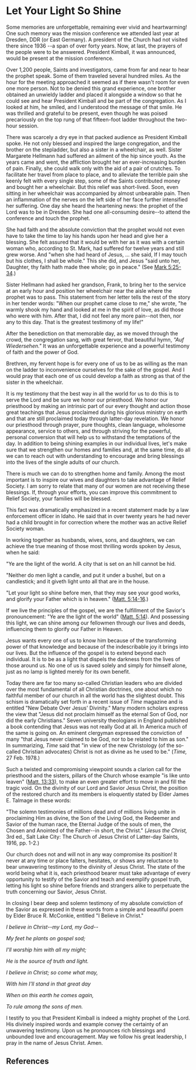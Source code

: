 # Let Your Light So Shine

Some memories are unforgettable, remaining ever vivid and heartwarming! One
such memory was the mission conference we attended last year at Dresden, DDR
(or East Germany). A president of the Church had not visited there since 1936
--a span of over forty years. Now, at last, the prayers of the people were to
be answered. President Kimball, it was announced, would be present at the
mission conference.

Over 1,200 people, Saints and investigators, came from far and near to hear
the prophet speak. Some of them traveled several hundred miles. As the hour
for the meeting approached it seemed as if there wasn't room for even one more
person. Not to be denied this grand experience, one brother obtained an
unwieldy ladder and placed it alongside a window so that he could see and hear
President Kimball and be part of the congregation. As I looked at him, he
smiled, and I understood the message of that smile. He was thrilled and
grateful to be present, even though he was poised precariously on the top rung
of that fifteen-foot ladder throughout the two-hour session.

There was scarcely a dry eye in that packed audience as President Kimball
spoke. He not only blessed and inspired the large congregation, and the
brother on the stepladder, but also a sister in a wheelchair, as well. Sister
Margarete Hellmann had suffered an ailment of the hip since youth. As the
years came and went, the affliction brought her an ever-increasing burden of
pain. Finally, she could walk only with the aid of a pair of crutches. To
facilitate her travel from place to place, and to alleviate the terrible pain
she keenly felt with every single step, some of the Saints contributed money
and bought her a wheelchair. But this relief was short-lived. Soon, even
sitting in her wheelchair was accompanied by almost unbearable pain. Then an
inflammation of the nerves on the left side of her face further intensified
her suffering. One day she heard the heartening news: the prophet of the Lord
was to be in Dresden. She had one all-consuming desire--to attend the
conference and touch the prophet.

She had faith and the absolute conviction that the prophet would not even have
to take the time to lay his hands upon her head and give her a blessing. She
felt assured that it would be with her as it was with a certain woman who,
according to St. Mark, had suffered for twelve years and still grew worse. And
"when she had heard of Jesus, ... she said, If I may touch but his clothes, I
shall be whole." This she did, and Jesus "said unto her, Daughter, thy faith
hath made thee whole; go in peace." (See [Mark
5:25-34](/scriptures/nt/mark/5.25-34?lang=eng#24).)

Sister Hellmann had asked her grandson, Frank, to bring her to the service at
an early hour and position her wheelchair near the aisle where the prophet was
to pass. This statement from her letter tells the rest of the story in her
tender words: "When our prophet came close to me," she wrote, "he warmly shook
my hand and looked at me in the spirit of love, as did those who were with
him. After that, I did not feel any more pain--not then, nor any to this day.
That is the greatest testimony of my life!"

After the benediction on that memorable day, as we moved through the crowd,
the congregation sang, with great fervor, that beautiful hymn, _"Auf
Wiedersehen."_ It was an unforgettable experience and a powerful testimony of
faith and the power of God.

Brethren, my fervent hope is for every one of us to be as willing as the man
on the ladder to inconvenience ourselves for the sake of the gospel. And I
would pray that each one of us could develop a faith as strong as that of the
sister in the wheelchair.

It is my testimony that the best way in all the world for us to do this is to
serve the Lord and be sure we honor our priesthood. We honor our priesthood by
making an intrinsic part of our every thought and action those great teachings
that Jesus proclaimed during his glorious ministry on earth and that are still
proclaimed today through latter-day revelation. We honor our priesthood
through prayer, pure thoughts, clean language, wholesome appearance, service
to others, and through striving for the powerful, personal conversion that
will help us to withstand the temptations of the day. In addition to being
shining examples in our individual lives, let's make sure that we strengthen
our homes and families and, at the same time, do all we can to reach out with
understanding to encourage and bring blessings into the lives of the single
adults of our church.

There is much we can do to strengthen home and family. Among the most
important is to inspire our wives and daughters to take advantage of Relief
Society. I am sorry to relate that many of our women are not receiving these
blessings. If, through your efforts, you can improve this commitment to Relief
Society, your families will be blessed.

This fact was dramatically emphasized in a recent statement made by a law
enforcement officer in Idaho. He said that in over twenty years he had never
had a child brought in for correction where the mother was an active Relief
Society woman.

In working together as husbands, wives, sons, and daughters, we can achieve
the true meaning of those most thrilling words spoken by Jesus, when he said:

"Ye are the light of the world. A city that is set on an hill cannot be hid.

"Neither do men light a candle, and put it under a bushel, but on a
candlestick; and it giveth light unto all that are in the house.

"Let your light so shine before men, that they may see your good works, and
glorify your Father which is in heaven." ([Matt.
5:14-16](/scriptures/nt/matt/5.14-16?lang=eng#13).)

If we live the principles of the gospel, we are the fulfillment of the
Savior's pronouncement: "Ye are the light of the world" ([Matt.
5:14](/scriptures/nt/matt/5.14?lang=eng#13)). And possessing this light, we
can shine among our fellowmen through our lives and deeds, influencing them to
glorify our Father in Heaven.

Jesus wants every one of us to know him because of the transforming power of
that knowledge and because of the indescribable joy it brings into our lives.
But the influence of the gospel is to extend beyond each individual. It is to
be as a light that dispels the darkness from the lives of those around us. No
one of us is saved solely and simply for himself alone, just as no lamp is
lighted merely for its own benefit.

Today there are far too many so-called Christian leaders who are divided over
the most fundamental of all Christian doctrines, one about which no faithful
member of our church in all the world has the slightest doubt. This schism is
dramatically set forth in a recent issue of _Time_ magazine and is entitled
"New Debate Over Jesus' Divinity." Many modern scholars express the view that
"Jesus did not proclaim himself as the eternal Son of God, nor did the early
Christians." Seven university theologians in England published a book
contending that Jesus was not really God at all. In America much of the same
is going on. An eminent clergyman expressed the conviction of many "that Jesus
never claimed to be God, nor to be related to him as son." In summarizing,
_Time_ said that "in view of the new Christology (of the so-called Christian
advocates) Christ is not as divine as he used to be." (_Time,_ 27 Feb. 1978.)

Such a twisted and compromising viewpoint sounds a clarion call for the
priesthood and the sisters, pillars of the Church whose example "is like unto
leaven" ([Matt. 13:33](/scriptures/nt/matt/13.33?lang=eng#32)), to make an
even greater effort to move in and fill the tragic void. On the divinity of
our Lord and Savior Jesus Christ, the position of the restored church and its
members is eloquently stated by Elder James E. Talmage in these words:

"The solemn testimonies of millions dead and of millions living unite in
proclaiming Him as divine, the Son of the Living God, the Redeemer and Savior
of the human race, the Eternal Judge of the souls of men, the Chosen and
Anointed of the Father--in short, the Christ." (_Jesus the Christ,_ 3rd ed.,
Salt Lake City: The Church of Jesus Christ of Latter-day Saints, 1916, pp.
1-2.)

Our church does not and will not in any way compromise its position! It never
at any time or place falters, hesitates, or shows any reluctance to bear
unwavering testimony to the divinity of Jesus Christ. The state of the world
being what it is, each priesthood bearer must take advantage of every
opportunity to testify of the Savior and teach and exemplify gospel truth,
letting his light so shine before friends and strangers alike to perpetuate
the truth concerning our Savior, Jesus Christ.

In closing I bear deep and solemn testimony of my absolute conviction of the
Savior as expressed in these words from a simple and beautiful poem by Elder
Bruce R. McConkie, entitled "I Believe in Christ."

_I believe in Christ--my Lord, my God--_

_My feet he plants on gospel sod;_

_I'll worship him with all my might;_

_He is the source of truth and light._

_I believe in Christ; so come what may,_

_With him I'll stand in that great day_

_When on this earth he comes again,_

_To rule among the sons of men._

I testify to you that President Kimball is indeed a mighty prophet of the
Lord. His divinely inspired words and example convey the certainty of an
unwavering testimony. Upon us he pronounces rich blessings and unbounded love
and encouragement. May we follow his great leadership, I pray in the name of
Jesus Christ. Amen.

## References

